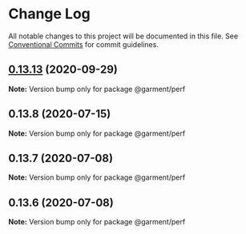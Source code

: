 # Change Log

All notable changes to this project will be documented in this file.
See [Conventional Commits](https://conventionalcommits.org) for commit guidelines.

## [0.13.13](https://github.com/Farfetch/garment/compare/v0.13.12...v0.13.13) (2020-09-29)

**Note:** Version bump only for package @garment/perf





## 0.13.8 (2020-07-15)

**Note:** Version bump only for package @garment/perf





## 0.13.7 (2020-07-08)

**Note:** Version bump only for package @garment/perf





## 0.13.6 (2020-07-08)

**Note:** Version bump only for package @garment/perf
